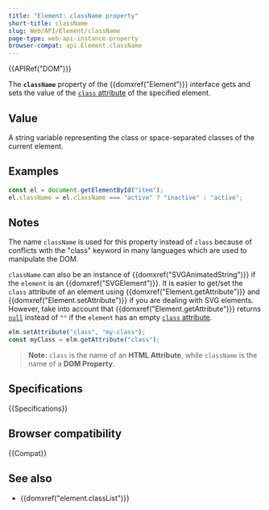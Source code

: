 ```yaml
---
title: "Element: className property"
short-title: className
slug: Web/API/Element/className
page-type: web-api-instance-property
browser-compat: api.Element.className
---
```


{{APIRef("DOM")}}

The **`className`** property of the
{{domxref("Element")}} interface gets and sets the value of the [`class` attribute](/en-US/docs/Web/HTML/Global_attributes/class)
of the specified element.

## Value

A string variable representing the class or space-separated classes of the current element.

## Examples

```js
const el = document.getElementById("item");
el.className = el.className === "active" ? "inactive" : "active";
```

## Notes

The name `className` is used for this property instead of `class`
because of conflicts with the "class" keyword in many languages which are used to
manipulate the DOM.

`className` can also be an instance of {{domxref("SVGAnimatedString")}} if
the `element` is an {{domxref("SVGElement")}}. It is easier to get/set the
`class` attribute of an element using {{domxref("Element.getAttribute")}} and
{{domxref("Element.setAttribute")}} if you are dealing with SVG elements. However, take
into account that {{domxref("Element.getAttribute")}} returns
[`null`](/en-US/docs/Web/JavaScript/Reference/Operators/null)
instead of `""` if the `element` has an empty [`class` attribute](/en-US/docs/Web/HTML/Global_attributes/class).

```js
elm.setAttribute("class", "my-class");
const myClass = elm.getAttribute("class");
```

> **Note:** `class` is the name of an **HTML Attribute**, while
> `className` is the name of a **DOM Property**.

## Specifications

{{Specifications}}

## Browser compatibility

{{Compat}}

## See also

- {{domxref("element.classList")}}
